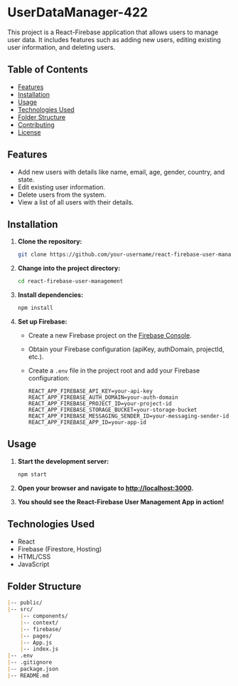 # UserDataManager-422 

This project is a React-Firebase application that allows users to manage user data. It includes features such as adding new users, editing existing user information, and deleting users.

## Table of Contents

- [Features](#features)
- [Installation](#installation)
- [Usage](#usage)
- [Technologies Used](#technologies-used)
- [Folder Structure](#folder-structure)
- [Contributing](#contributing)
- [License](#license)

## Features

- Add new users with details like name, email, age, gender, country, and state.
- Edit existing user information.
- Delete users from the system.
- View a list of all users with their details.

## Installation

1. **Clone the repository:**

    ```bash
    git clone https://github.com/your-username/react-firebase-user-management.git
    ```

2. **Change into the project directory:**

    ```bash
    cd react-firebase-user-management
    ```

3. **Install dependencies:**

    ```bash
    npm install
    ```

4. **Set up Firebase:**

   - Create a new Firebase project on the [Firebase Console](https://console.firebase.google.com/).
   - Obtain your Firebase configuration (apiKey, authDomain, projectId, etc.).
   - Create a `.env` file in the project root and add your Firebase configuration:

        ```env
        REACT_APP_FIREBASE_API_KEY=your-api-key
        REACT_APP_FIREBASE_AUTH_DOMAIN=your-auth-domain
        REACT_APP_FIREBASE_PROJECT_ID=your-project-id
        REACT_APP_FIREBASE_STORAGE_BUCKET=your-storage-bucket
        REACT_APP_FIREBASE_MESSAGING_SENDER_ID=your-messaging-sender-id
        REACT_APP_FIREBASE_APP_ID=your-app-id
        ```

## Usage

1. **Start the development server:**

    ```bash
    npm start
    ```

2. **Open your browser and navigate to [http://localhost:3000](http://localhost:3000).**

3. **You should see the React-Firebase User Management App in action!**

## Technologies Used

- React
- Firebase (Firestore, Hosting)
- HTML/CSS
- JavaScript

## Folder Structure

```markdown
|-- public/
|-- src/
    |-- components/
    |-- context/
    |-- firebase/
    |-- pages/
    |-- App.js
    |-- index.js
|-- .env
|-- .gitignore
|-- package.json
|-- README.md
